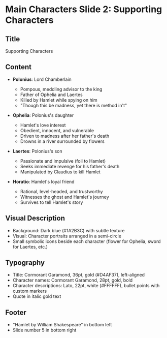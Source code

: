 # Main Characters Slide 2: Supporting Characters

## Title
Supporting Characters

## Content
- **Polonius**: Lord Chamberlain
  * Pompous, meddling advisor to the king
  * Father of Ophelia and Laertes
  * Killed by Hamlet while spying on him
  * "Though this be madness, yet there is method in't"

- **Ophelia**: Polonius's daughter
  * Hamlet's love interest
  * Obedient, innocent, and vulnerable
  * Driven to madness after her father's death
  * Drowns in a river surrounded by flowers

- **Laertes**: Polonius's son
  * Passionate and impulsive (foil to Hamlet)
  * Seeks immediate revenge for his father's death
  * Manipulated by Claudius to kill Hamlet

- **Horatio**: Hamlet's loyal friend
  * Rational, level-headed, and trustworthy
  * Witnesses the ghost and Hamlet's journey
  * Survives to tell Hamlet's story

## Visual Description
- Background: Dark blue (#1A2B3C) with subtle texture
- Visual: Character portraits arranged in a semi-circle
- Small symbolic icons beside each character (flower for Ophelia, sword for Laertes, etc.)

## Typography
- Title: Cormorant Garamond, 36pt, gold (#D4AF37), left-aligned
- Character names: Cormorant Garamond, 28pt, gold, bold
- Character descriptions: Lato, 22pt, white (#FFFFFF), bullet points with custom markers
- Quote in italic gold text

## Footer
- "Hamlet by William Shakespeare" in bottom left
- Slide number 5 in bottom right


